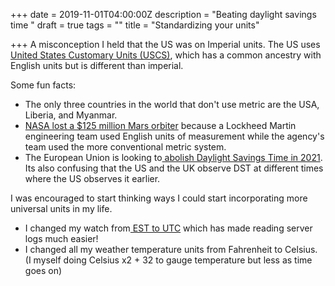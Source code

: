 +++
date = 2019-11-01T04:00:00Z
description = "Beating daylight savings time "
draft = true
tags = ""
title = "Standardizing your units"

+++
A misconception I held that the US was on Imperial units. The US uses [United States Customary Units (USCS)](https://en.wikipedia.org/wiki/United_States_customary_units), which has a common ancestry with  English units but is different than imperial. 

Some fun facts:

* The only three countries in the world that don't use metric are the USA, Liberia, and Myanmar. 
* [NASA lost a $125 million Mars orbiter](http://www.cnn.com/TECH/space/9909/30/mars.metric.02/) because a Lockheed Martin engineering team used English units of measurement while the agency's team used the more conventional metric system. 
* The European Union is looking to[ abolish Daylight Savings Time in 2021](https://en.wikipedia.org/wiki/Daylight_saving_time_by_country#Proposals_to_adopt_or_abolish_daylight_saving_time). Its also confusing that the US and the UK observe DST at different times where the US observes it earlier. 

I was encouraged to start thinking ways I could start incorporating more universal units in my life.

* I changed my watch from[ EST to UTC](https://en.wikipedia.org/wiki/Coordinated_Universal_Time) which has made reading server logs much easier! 
* I changed all my weather temperature units from Fahrenheit to Celsius. (I myself doing Celsius x2 + 32 to gauge temperature but less as time goes on)